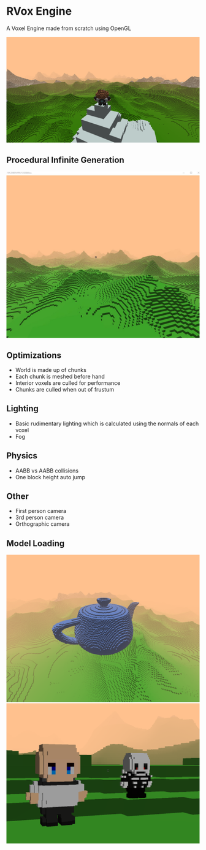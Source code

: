 # RVox Engine 
A Voxel Engine made from scratch using OpenGL

![Ridged Fractal Noise in Action](res/screenshots/proceduralInfinite.png)  


## Procedural Infinite Generation
![1000 block render distance](res/screenshots/proceduralGeneration.JPG) 

## Optimizations   
- World is made up of chunks 
- Each chunk is meshed before hand 
- Interior voxels are culled for performance 
- Chunks are culled when out of frustum 
  
## Lighting 
- Basic rudimentary lighting which is calculated using the normals of each voxel  
- Fog 

## Physics 
- AABB vs AABB collisions  
- One block height auto jump 

## Other 
- First person camera 
- 3rd person camera 
- Orthographic camera 

## Model Loading 
![teapot ply model](res/screenshots/teapotModel.png)   
![Human And Skeleton](res/screenshots/human%26skeleton.png) 
